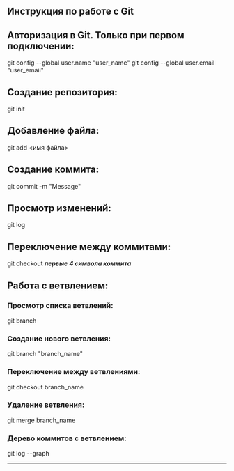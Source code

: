 ## Инструкция по работе с Git


## Авторизация в Git. Только при первом подключении:

git config --global user.name "user_name"
git config --global user.email "user_email"


## Создание репозитория:

git init


## Добавление  файла:

git add <имя файла>


## Создание коммита:
git commit -m "Message"


## Просмотр изменений:
git log


## Переключение между коммитами:

git checkout ***первые 4 символа коммита***



## Работа с ветвлением:

### Просмотр списка ветвлений:

git branch


### Создание нового ветвления:

git branch "branch_name"


### Переключение между ветвлениями:

git checkout branch_name



### Удаление ветвления:

git merge branch_name


### Дерево коммитов с ветвлением:

git log --graph


-------------------------------------